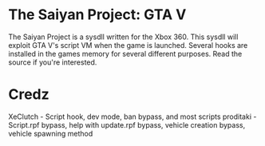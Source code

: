 # The Saiyan Project: GTA V
The Saiyan Project is a sysdll written for the Xbox 360. This sysdll will exploit GTA V's script VM when the game is launched. Several hooks are installed in the games memory for several different purposes. Read the source if you're interested.

# Credz
XeClutch - Script hook, dev mode, ban bypass, and most scripts
proditaki - Script.rpf bypass, help with update.rpf bypass, vehicle creation bypass, vehicle spawning method
